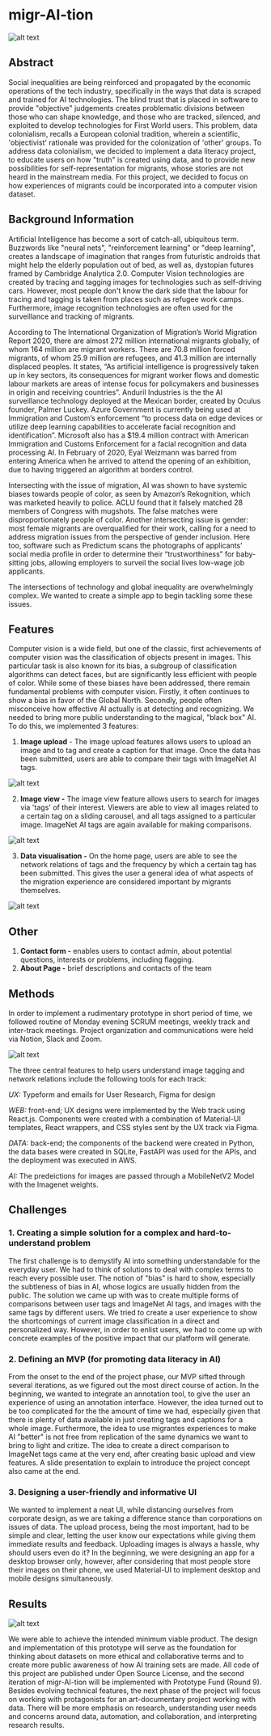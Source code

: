 # migr-AI-tion

![alt text](figma/blogpostPhoto/Screenshot%202021-02-11%20at%2012.43.15.png)


## Abstract
Social inequalities are being reinforced and propagated by the economic operations of the tech industry, specifically in the ways that data is scraped and trained for AI technologies. The blind trust that is placed in software to provide "objective" judgements creates problematic divisions between those who can shape knowledge, and those who are tracked, silenced, and exploited to develop technologies for First World users. This problem, data colonialism, recalls a European colonial tradition, wherein a scientific, 'objectivist' rationale was provided for the colonization of 'other' groups. To address data colonialism, we decided to implement a data literacy project, to educate users on how "truth" is created using data, and to provide new possibilities for self-representation for migrants, whose stories are not heard in the mainstream media. For this project, we decided to focus on how experiences of migrants could be incorporated into a computer vision dataset. 

## Background Information
Artificial Intelligence has become a sort of catch-all, ubiquitous term. Buzzwords like "neural nets", "reinforcement learning" or "deep learning",  creates a landscape of imagination that ranges from futuristic androids that might help the elderly population out of bed, as well as, dystopian futures framed by Cambridge Analytica 2.0. Computer Vision technologies are created by tracing and tagging images for technologies such as self-driving cars. However, most people don't know the dark side that the labour for tracing and tagging is taken from places such as refugee work camps. Furthermore, image recognition technologies are often used for the surveillance and tracking of migrants. 

According to The International Organization of Migration’s World Migration Report 2020, there are almost 272 million international migrants globally, of whom 164 million are migrant workers. There are 70.8 million forced migrants, of whom 25.9 million are refugees, and 41.3 million are internally displaced peoples. It states, “As artificial intelligence is progressively taken up in key sectors, its consequences for migrant worker flows and domestic labour markets are areas of intense focus for policymakers and businesses in origin and receiving countries”. Anduril Industries is the the AI surveillance technology deployed at the Mexican border, created by Oculus founder, Palmer Luckey. Azure Government is currently being used at Immigration and Custom’s enforcement “to process data on edge devices or utilize deep learning capabilities to accelerate facial recognition and identification”. Microsoft also has a $19.4 million contract with American Immigration and Customs Enforcement for a facial recognition and data processing AI. In February of 2020, Eyal Weizmann was barred from entering America when he arrived to attend the opening of an exhibition, due to having triggered an algorithm at borders control.

Intersecting with the issue of migration, AI was shown to have systemic biases towards people of color, as seen by Amazon’s Rekognition, which was marketed heavily to police. ACLU found that it falsely matched 28 members of Congress with mugshots. The false matches were disproportionately people of color. Another intersecting issue is gender: most female migrants are overqualified for their work, calling for a need to address migration issues from the perspective of gender inclusion. Here too, software such as Predictum scans the photographs of applicants’ social media profile in order to determine their “trustworthiness” for baby-sitting jobs, allowing employers to surveil the social lives low-wage job applicants.

The intersections of technology and global inequality are overwhelmingly complex. We wanted to create a simple app to begin tackling some these issues. 

## Features
Computer vision is a wide field, but one of the classic, first achievements of computer vision was the classification of objects present in images. This particular task is also known for its bias, a subgroup of classification algorithms can detect faces, but are significantly less efficient with people of color. While some of these biases have been addressed, there remain fundamental problems with computer vision. Firstly, it often continues to show a bias in favor of the Global North.  Secondly, people often misconceive how effective AI actually is at detecting and recognizing. We needed to bring more public understanding to the magical, "black box" AI. To do this, we implemented 3 features:

1. **Image upload** - The image upload features allows users to upload an image and to tag and create a caption for that image. Once the data has been submitted, users are able to compare their tags with ImageNet AI tags.

![alt text](figma/blogpostPhoto/Screenshot%202021-02-03%20at%2016.49.19.png)

2. **Image view -** The image view feature allows users to search for images via 'tags' of their interest. Viewers are able to view all images related to a certain tag on a sliding carousel, and all tags assigned to a particular image. ImageNet AI tags are again available for making comparisons.

![alt text](figma/blogpostPhoto/new%20laptop.png)


3. **Data visualisation -** On the home page, users are able to see the network relations of tags and the frequency by which a certain tag has been submitted. This gives the user a general idea of what aspects of the migration experience are considered important by migrants themselves. 

![alt text](figma/blogpostPhoto/Screenshot%202021-02-11%20at%2015.25.48.png)

## Other

1. **Contact form -** enables users to contact admin, about potential questions, interests or problems, including flagging. 
2. **About Page -** brief descriptions and contacts of the team

## Methods

In order to implement a rudimentary prototype in short period of time, we followed routine of Monday evening SCRUM meetings, weekly track and inter-track meetings. Project organization and communications were held via Notion, Slack and Zoom. 

![alt text](figma/blogpostPhoto/screenshot_20210213_091108.png)

The three central features to help users understand image tagging and network relations include the following tools for each track: 

*UX:* Typeform and emails for User Research, Figma for design

*WEB:* front-end; UX designs were implemented by the Web track using React.js. Components were created with a combination of Material-UI templates, React wrappers, and CSS styles sent by the UX track via Figma. 

*DATA:* back-end; the components of the backend were created in Python, the data bases were created in SQLite, FastAPI was used for the APIs, and the deployment was executed in AWS. 

*AI:* The predeictions for images are passed through a MobileNetV2 Model with the Imagenet weights.

## Challenges

### 1. Creating a simple solution for a complex and hard-to-understand problem

The first challenge is to demystify AI into something understandable for the everyday user. We had to think of solutions to deal with complex terms to reach every possible user. The notion of "bias" is hard to show, especially the subtleness of bias in AI, whose logics are usually hidden from the public. The solution we came up with was to create multiple forms of comparisons between user tags and ImageNet AI tags, and images with the same tags by different users. We tried to create a user experience to show the shortcomings of current image classification in a direct and personalized way. However, in order to enlist users, we had to come up with concrete examples of the positive impact that our platform will generate. 

### 2. Defining an MVP (for promoting data literacy in AI)

From the onset to the end of the project phase, our MVP sifted through several iterations, as we figured out the most direct course of action. In the beginning, we wanted to integrate an annotation tool, to give the user an experience of using an annotation interface. However, the idea turned out to be too complicated for the the amount of time we had, especially given that there is plenty of data available in just creating tags and captions for a whole image. Furthermore, the idea to use migrantes experiences to make AI "better" is not free from replication of the same dynamics we want to bring to light and critize. The idea to create a direct comparison to ImageNet tags came at the very end, after creating basic upload and view features. A slide presentation to explain to introduce the project concept also came at the end.

### 3. Designing a user-friendly and informative UI

We wanted to implement a neat UI, while distancing ourselves from corporate design, as we are taking a difference stance than corporations on issues of data. The upload process, being the most important, had to be simple and clear, letting the user know our expectations while giving them immediate results and feedback. Uploading images is always a hassle, why should users even do it?  In the beginning, we were designing an app for a desktop browser only, however, after considering that most people store their images on their phone, we used Material-UI to implement desktop and mobile designs simultaneously. 

## Results

![alt text](figma/blogpostPhoto/screenshot_20210213_085746.png)

We were able to achieve the intended minimum viable product. The design and implementation of this prototype will serve as the foundation for thinking about datasets on more ethical and collaborative terms and to create more public awareness of how AI training sets are made. All code of this project are published under Open Source License, and the second iteration of migr-AI-tion will be implemented with Prototype Fund (Round 9). Besides evolving technical features, the next phase of the project will focus on working with protagonists for an art-documentary project working with data. There will be more emphasis on research, understanding user needs and concerns around data, automation, and collaboration, and interpreting research results.